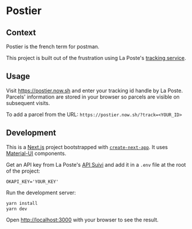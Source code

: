 # Postier

## Context

Postier is the french term for postman.

This project is built out of the frustration using La Poste's [tracking service](https://www.laposte.fr/outils/suivre-vos-envois).

## Usage

Visit https://postier.now.sh and enter your tracking id handle by La Poste.
Parcels' information are stored in your browser so parcels are visible on subsequent visits.

To add a parcel from the URL: `https://postier.now.sh/?track=<YOUR_ID>`

## Development

This is a [Next.js](https://nextjs.org/) project bootstrapped with [`create-next-app`](https://github.com/zeit/next.js/tree/canary/packages/create-next-app). It uses [Material-UI](https://material-ui.com/) components.

Get an API key from La Poste's [API Suivi](https://developer.laposte.fr/products/suivi/2) and add it in a `.env` file at the root of the project:

```
OKAPI_KEY='YOUR_KEY'
```

Run the development server:

```bash
yarn install
yarn dev
```

Open [http://localhost:3000](http://localhost:3000) with your browser to see the result.
